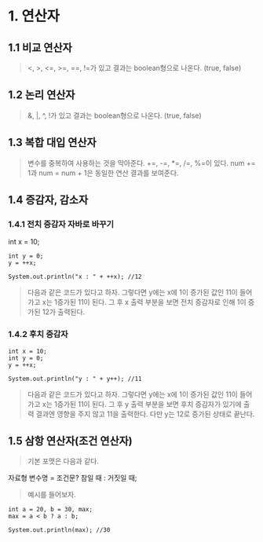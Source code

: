 # 1. 연산자

## 1.1 비교 연산자
><, >, <=, >=, ==, !=가 있고 결과는 boolean형으로 나온다. (true, false) 

## 1.2 논리 연산자
>&, |, ^, !가 있고 결과는 boolean형으로 나온다. (true, false)

## 1.3 복합 대입 연산자
>변수를 중복하여 사용하는 것을 막아준다.
>+=, -=, *=, /=, %=이 있다. num += 1과 num = num + 1은 동일한 연산 결과를 보여준다.

## 1.4 증감자, 감소자
### 1.4.1 전치 증감자 자바로 바꾸기
int x = 10;

    int y = 0;
    y = ++x;
    
    System.out.println("x : " + ++x); //12

>다음과 같은 코드가 있다고 하자. 그렇다면 y에는 x에 1이 증가된 값인 11이 들어가고 x는 1증가된 11이 된다. 그 후 x 출력 부분을 보면 전치 증감자로 인해 1이 증가된 12가 출력된다. 

### 1.4.2 후치 증감자
    int x = 10;
    int y = 0;
    y = ++x;
    
    System.out.println("y : " + y++); //11

>다음과 같은 코드가 있다고 하자. 그렇다면 y에는 x에 1이 증가된 값인 11이 들어가고 x는 1증가된 11이 된다. 그 후 y 출력 부분을 보면 후치 증감자가 있기에 출력 결과엔 영향을 주지 않고 11을 출력한다. 다만 y는 12로 증가된 상태로 끝난다.

## 1.5 삼항 연산자(조건 연산자)
>기본 포맷은 다음과 같다.

자료형 변수명 = 조건문? 참일 때 : 거짓일 때;

>예시를 들어보자.

    int a = 20, b = 30, max;
    max = a < b ? a : b;

    System.out.println(max); //30
